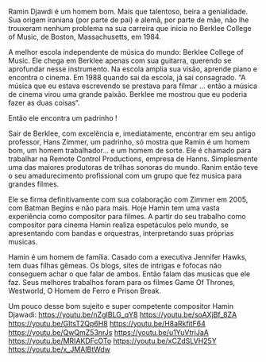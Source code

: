 Ramin Djawdi é um homem bom. Mais que talentoso, beira a genialidade. Sua origem iraniana (por parte de pai) e alemã, por parte de mãe, não lhe trouxeram nenhum problema na sua carreira que inicia no Berklee College of Music, de Boston, Massachusetts, em 1984. 

A melhor escola independente de música do mundo: Berklee College of Music. Ele chega em Berklee apenas com sua guitarra, querendo se aprofundar nesse instrumento. Na escola amplia sua visão, aprende piano e encontra o cinema. Em 1988 quando sai da escola, já sai consagrado. “A música que eu estava escrevendo se prestava para filmar ... então a música de cinema virou uma grande paixão. Berklee me mostrou que eu poderia fazer as duas coisas“. 

Então ele encontra um padrinho ! 

Sair de Berklee, com excelência e, imediatamente, encontrar em seu  antigo professor, Hans Zimmer, um padrinho, só mostra que Ramin é um homem bom, um homem trabalhador... e um homem de sorte. Ele é chamado para trabalhar na Remote Control Productions, empresa de Hanns. Simplesmente uma das maiores produtoras de trilhas sonoras do mundo.  Ranim então teve o seu amadurecimento profissional com um grupo que fez musica para grandes filmes. 

Ele se firma definitivamente com sua colaboração com Zimmer em 2005, com Batman Begins e não para mais.  Hoje Hamin tem uma vasta experiência como compositor para filmes.  A partir do seu trabalho como compositor para cinema Hamin realiza espetáculos pelo mundo, se apresentando com bandas e orquestras, interpretando suas próprias musicas. 

Hamin é um homem de família. Casado com a executiva Jennifer Hawks, tem duas filhas gêmeas. Os blogs, sites de intrigas e fofocas não conseguem achar o que falar de ambos. Então falam das musicas que ele faz.  Seus melhores trabalhos foram para os filmes Game Of Thrones, Westworld, O Homem de Ferro e Prison Break. 

Um  pouco desse bom sujeito e super competente compositor Hamin Djawadi: 
https://youtu.be/nZgIBLG_qY8 
https://youtu.be/soAXjBf_8ZA 
https://youtu.be/GItsT2Qp6H8 
https://youtu.be/H8aRkﬁtF64 
https://youtu.be/QwQmZ53nrJs 
https://youtu.be/u1YuVtrjJaA 
https://youtu.be/MRIAKDFcOTo 
https://youtu.be/xCZdSLVH25Y 
https://youtu.be/x_JMAIBtWdw 

